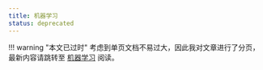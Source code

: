 ```yaml
---
title: 机器学习
status: deprecated
---
```


!!! warning "本文已过时"
    考虑到单页文档不易过大，因此我对文章进行了分页，最新内容请跳转至 [机器学习](../../base/machine-learning/index.md) 阅读。
